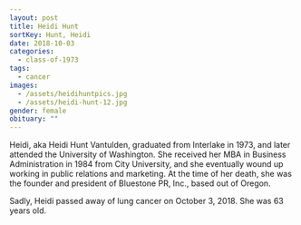 ```yaml
---
layout: post
title: Heidi Hunt
sortKey: Hunt, Heidi
date: 2018-10-03
categories:
  - class-of-1973
tags:
  - cancer
images:
  - /assets/heidihuntpics.jpg
  - /assets/heidi-hunt-12.jpg
gender: female
obituary: ""
---
```

Heidi, aka Heidi Hunt Vantulden, graduated from Interlake in 1973, and later attended the University of Washington. She received her MBA in Business Administration in 1984 from City University, and she eventually wound up working in public relations and marketing. At the time of her death, she was the founder and president of Bluestone PR, Inc., based out of Oregon.

Sadly, Heidi passed away of lung cancer on October 3, 2018. She was 63 years old.